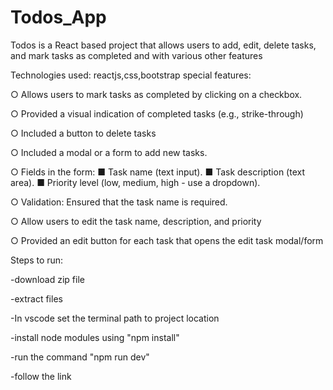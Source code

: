 # Todos_App
Todos is a React based project that allows users to 
add, edit, delete tasks, and mark tasks as completed and with various other features

Technologies used: reactjs,css,bootstrap
special features: 

○ Allows users to mark tasks as completed by clicking on a checkbox.

○ Provided a visual indication of completed tasks (e.g., strike-through)

○ Included a button to delete tasks

○ Included a modal or a form to add new tasks.

○ Fields in the form:
■ Task name (text input).
■ Task description (text area).
■ Priority level (low, medium, high - use a dropdown).

○ Validation: Ensured that the task name is required.

○ Allow users to edit the task name, description, and priority

○ Provided an edit button for each task that opens the edit task 
modal/form


Steps to run:

-download zip file

-extract files

-In vscode set the terminal path to project location

-install node modules using "npm install"

-run the command "npm run dev"

-follow the link
